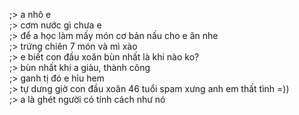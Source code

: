 ;> a nhô e<br>
;> cơm nước gì chưa e<br>
;> để a học làm mấy món cơ bản nấu cho e ăn nhe<br>
;> trứng chiên 7 món và mì xào<br>
;> e biết con đầu xoăn bùn nhất là khi nào ko?<br>
;> bùn nhất khi a giàu, thành công<br>
;> ganh tị đó e hỉu hem<br>
;> tự dưng giờ con đầu xoăn 46 tuổi spam xưng anh em thất tình =))<br>
;> a là ghét người có tính cách như nó
